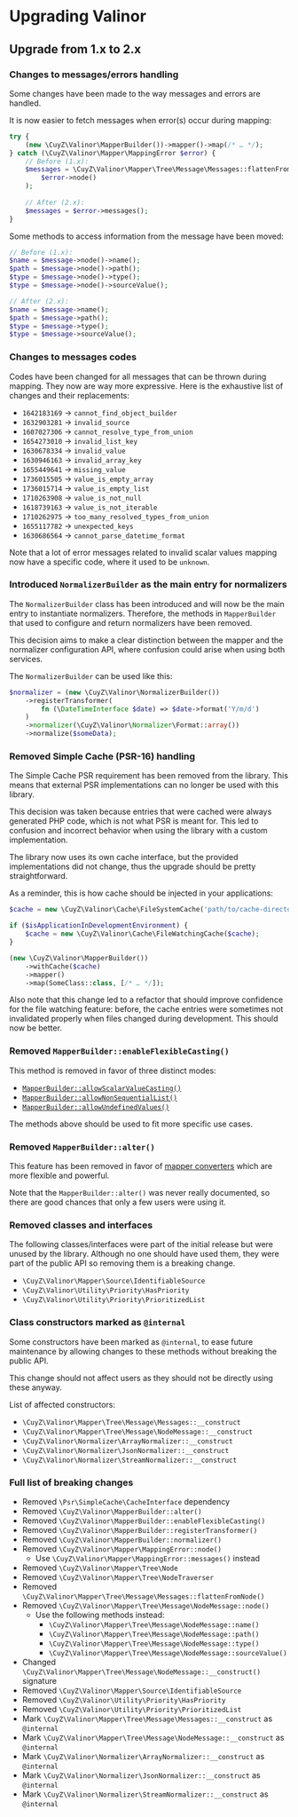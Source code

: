 # Upgrading Valinor

## Upgrade from 1.x to 2.x

### Changes to messages/errors handling

Some changes have been made to the way messages and errors are handled.

It is now easier to fetch messages when error(s) occur during mapping:

```php
try {
    (new \CuyZ\Valinor\MapperBuilder())->mapper()->map(/* … */);
} catch (\CuyZ\Valinor\Mapper\MappingError $error) {
    // Before (1.x):
    $messages = \CuyZ\Valinor\Mapper\Tree\Message\Messages::flattenFromNode(
        $error->node()
    );
    
    // After (2.x):
    $messages = $error->messages();
}
```

Some methods to access information from the message have been moved:

```php
// Before (1.x):
$name = $message->node()->name();
$path = $message->node()->path();
$type = $message->node()->type();
$type = $message->node()->sourceValue();

// After (2.x):
$name = $message->name();
$path = $message->path();
$type = $message->type();
$type = $message->sourceValue();
```

### Changes to messages codes

Codes have been changed for all messages that can be thrown during mapping. They
now are way more expressive. Here is the exhaustive list of changes and their
replacements:

- `1642183169` → `cannot_find_object_builder`
- `1632903281` → `invalid_source`
- `1607027306` → `cannot_resolve_type_from_union`
- `1654273010` → `invalid_list_key`
- `1630678334` → `invalid_value`
- `1630946163` → `invalid_array_key`
- `1655449641` → `missing_value`
- `1736015505` → `value_is_empty_array`
- `1736015714` → `value_is_empty_list`
- `1710263908` → `value_is_not_null`
- `1618739163` → `value_is_not_iterable`
- `1710262975` → `too_many_resolved_types_from_union`
- `1655117782` → `unexpected_keys`
- `1630686564` → `cannot_parse_datetime_format`

Note that a lot of error messages related to invalid scalar values mapping now
have a specific code, where it used to be `unknown`.

### Introduced `NormalizerBuilder` as the main entry for normalizers

The `NormalizerBuilder` class has been introduced and will now be the main entry
to instantiate normalizers. Therefore, the methods in `MapperBuilder` that used
to configure and return normalizers have been removed.

This decision aims to make a clear distinction between the mapper and the
normalizer configuration API, where confusion could arise when using both
services.

The `NormalizerBuilder` can be used like this:

```php
$normalizer = (new \CuyZ\Valinor\NormalizerBuilder())
    ->registerTransformer(
        fn (\DateTimeInterface $date) => $date->format('Y/m/d')
    )
    ->normalizer(\CuyZ\Valinor\Normalizer\Format::array())
    ->normalize($someData);
```

### Removed Simple Cache (PSR-16) handling

The Simple Cache PSR requirement has been removed from the library. This means
that external PSR implementations can no longer be used with this library.

This decision was taken because entries that were cached were always generated
PHP code, which is not what PSR is meant for. This led to confusion and
incorrect behavior when using the library with a custom implementation.

The library now uses its own cache interface, but the provided implementations
did not change, thus the upgrade should be pretty straightforward.

As a reminder, this is how cache should be injected in your applications:

```php
$cache = new \CuyZ\Valinor\Cache\FileSystemCache('path/to/cache-directory');

if ($isApplicationInDevelopmentEnvironment) {
    $cache = new \CuyZ\Valinor\Cache\FileWatchingCache($cache);
}

(new \CuyZ\Valinor\MapperBuilder())
    ->withCache($cache)
    ->mapper()
    ->map(SomeClass::class, [/* … */]);
```

Also note that this change led to a refactor that should improve confidence for
the file watching feature: before, the cache entries were sometimes not
invalidated properly when files changed during development. This should now be
better.

### Removed `MapperBuilder::enableFlexibleCasting()`

This method is removed in favor of three distinct modes:

- [`MapperBuilder::allowScalarValueCasting()`](../usage/type-strictness-and-flexibility.md#allowing-scalar-value-casting)
- [`MapperBuilder::allowNonSequentialList()`](../usage/type-strictness-and-flexibility.md#allowing-non-sequential-lists)
- [`MapperBuilder::allowUndefinedValues()`](../usage/type-strictness-and-flexibility.md#allowing-undefined-values)

The methods above should be used to fit more specific use cases.

### Removed `MapperBuilder::alter()`

This feature has been removed in favor of [mapper converters] which are more
flexible and powerful.

Note that the `MapperBuilder::alter()` was never really documented, so there are
good chances that only a few users were using it.

[mapper converters]: ../how-to/convert-input.md

### Removed classes and interfaces

The following classes/interfaces were part of the initial release but were
unused by the library. Although no one should have used them, they were part of
the public API so removing them is a breaking change.

- `\CuyZ\Valinor\Mapper\Source\IdentifiableSource`
- `\CuyZ\Valinor\Utility\Priority\HasPriority`
- `\CuyZ\Valinor\Utility\Priority\PrioritizedList`

### Class constructors marked as `@internal`

Some constructors have been marked as `@internal`, to ease future maintenance by
allowing changes to these methods without breaking the public API.

This change should not affect users as they should not be directly using these
anyway.

List of affected constructors:

- `\CuyZ\Valinor\Mapper\Tree\Message\Messages::__construct`
- `\CuyZ\Valinor\Mapper\Tree\Message\NodeMessage::__construct`
- `\CuyZ\Valinor\Normalizer\ArrayNormalizer::__construct`
- `\CuyZ\Valinor\Normalizer\JsonNormalizer::__construct`
- `\CuyZ\Valinor\Normalizer\StreamNormalizer::__construct`

### Full list of breaking changes

- Removed `\Psr\SimpleCache\CacheInterface` dependency
- Removed `\CuyZ\Valinor\MapperBuilder::alter()`
- Removed `\CuyZ\Valinor\MapperBuilder::enableFlexibleCasting()`
- Removed `\CuyZ\Valinor\MapperBuilder::registerTransformer()`
- Removed `\CuyZ\Valinor\MapperBuilder::normalizer()`
- Removed `\CuyZ\Valinor\Mapper\MappingError::node()`
    * Use `\CuyZ\Valinor\Mapper\MappingError::messages()` instead
- Removed `\CuyZ\Valinor\Mapper\Tree\Node`
- Removed `\CuyZ\Valinor\Mapper\Tree\NodeTraverser`
- Removed `\CuyZ\Valinor\Mapper\Tree\Message\Messages::flattenFromNode()`
- Removed `\CuyZ\Valinor\Mapper\Tree\Message\NodeMessage::node()`
    * Use the following methods instead:
        - `\CuyZ\Valinor\Mapper\Tree\Message\NodeMessage::name()`
        - `\CuyZ\Valinor\Mapper\Tree\Message\NodeMessage::path()`
        - `\CuyZ\Valinor\Mapper\Tree\Message\NodeMessage::type()`
        - `\CuyZ\Valinor\Mapper\Tree\Message\NodeMessage::sourceValue()`
- Changed `\CuyZ\Valinor\Mapper\Tree\Message\NodeMessage::__construct()` signature
- Removed `\CuyZ\Valinor\Mapper\Source\IdentifiableSource`
- Removed `\CuyZ\Valinor\Utility\Priority\HasPriority`
- Removed `\CuyZ\Valinor\Utility\Priority\PrioritizedList`
- Mark `\CuyZ\Valinor\Mapper\Tree\Message\Messages::__construct` as `@internal`
- Mark `\CuyZ\Valinor\Mapper\Tree\Message\NodeMessage::__construct` as `@internal`
- Mark `\CuyZ\Valinor\Normalizer\ArrayNormalizer::__construct` as `@internal`
- Mark `\CuyZ\Valinor\Normalizer\JsonNormalizer::__construct` as `@internal`
- Mark `\CuyZ\Valinor\Normalizer\StreamNormalizer::__construct` as `@internal`
